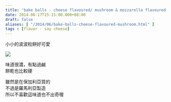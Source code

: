 ```yaml
---
title: 'bake balls - cheese flavoured/ mushroom & mozzarella flavoured'
date: 2014-06-17T15:15:00.000+08:00
draft: false
aliases: [ "/2014/06/bake-balls-cheese-flavoured-mushroom.html" ]
tags : [flavor - say cheese]
---
```


小小的波波粒餅好可愛  

![](/images/bakeballs.jpg)

味道很濃，有點過鹹  
餅乾也比較硬

  

雖然是在保加利亞買的  
不過是羅馬利亞製造  
所以不喜歡這味道也不出奇喔

